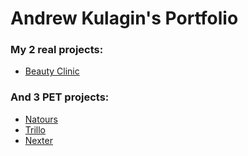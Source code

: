 # Andrew Kulagin's Portfolio

### My 2 real projects:
  - [Beauty Clinic](https://beautyclinic.waw.pl/)
  
 ### And 3 PET projects:
  - [Natours](https://spryoloman.github.io/natours/)
  - [Trillo](https://spryoloman.github.io/trillo/)
  - [Nexter](https://spryoloman.github.io/nexter/)
